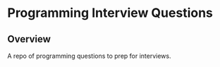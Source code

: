 # Programming Interview Questions

## Overview
A repo of programming questions to prep for interviews.
